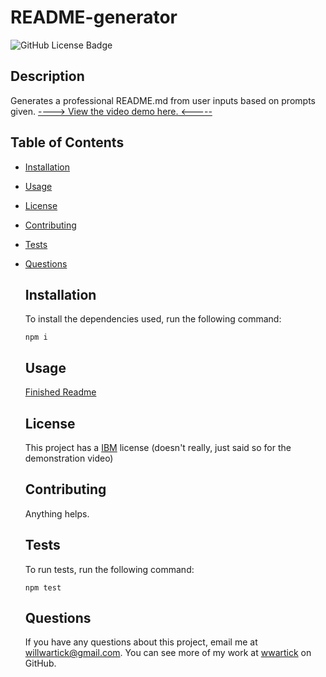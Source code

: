 # README-generator

  ![GitHub License Badge](https://img.shields.io/badge/License-IPL_1.0-blue.svg)

  ## Description

  Generates a professional README.md from user inputs based on prompts given. [----> View the video demo here. <-----](https://drive.google.com/file/d/1_xecRO2VKaca-lE8MaD3P-QCMrLhDXo1/view)

  ## Table of Contents

  * [Installation](#installation) 
* [Usage](#usage) 
* [License](#license) 
* [Contributing](#contributing) 
* [Tests](#tests) 
* [Questions](#questions) 


  ## Installation 

  To install the dependencies used, run the following command:
  ```
  npm i
  ```

  ## Usage

  [Finished Readme](assets/images/ss.png)

  ## License 
  This project has a [IBM](https://opensource.org/licenses/IPL-1.0) license (doesn't really, just said so for the demonstration video)
  
  ## Contributing

  Anything helps.

  ## Tests

  To run tests, run the following command: 
  ```
  npm test
  ```

  ## Questions

  If you have any questions about this project, email me at [willwartick@gmail.com](mailto:willwartick@gmail.com). You can see more of my work at [wwartick](https://github.com/wwartick) on GitHub.


